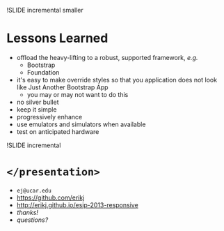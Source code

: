 !SLIDE incremental smaller
# Lessons Learned

- offload the heavy-lifting to a robust, supported framework, *e.g.*
  - Bootstrap
  - Foundation
- it's easy to make override styles so that you application does not look like
Just Another Bootstrap App
  - you may or may not want to do this
- no silver bullet
- keep it simple
- progressively enhance
- use emulators and simulators when available
- test on anticipated hardware

!SLIDE incremental
# `</presentation>`

- `ej@ucar.edu`
- <https://github.com/erikj>
- <http://erikj.github.io/esip-2013-responsive>
- *thanks!*
- *questions?*
